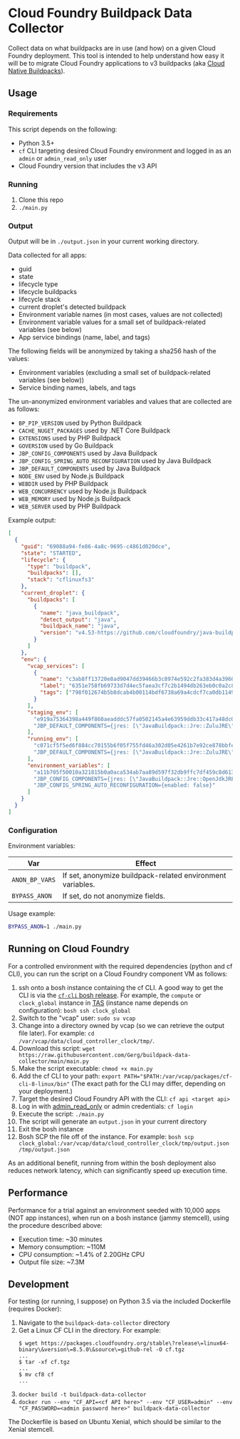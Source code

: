 # Cloud Foundry Buildpack Data Collector
Collect data on what buildpacks are in use (and how) on a given Cloud Foundry
deployment. This tool is intended to help understand how easy it will be to
migrate Cloud Foundry applications to v3 buildpacks (aka [Cloud Native
Buildpacks](https://buildpacks.io/)).

## Usage

### Requirements

This script depends on the following:
- Python 3.5+
- `cf` CLI targeting desired Cloud Foundry environment and logged in as an
  `admin` or `admin_read_only` user
- Cloud Foundry version that includes the v3 API

### Running

1. Clone this repo
1. `./main.py`

### Output

Output will be in `./output.json` in your current working directory.

Data collected for all apps:
- guid
- state
- lifecycle type
- lifecycle buildpacks
- lifecycle stack
- current droplet's detected buildpack
- Environment variable names (in most cases, values are not collected)
- Environment variable values for a small set of buildpack-related variables (see below)
- App service bindings (name, label, and tags)

The following fields will be anonymized by taking a sha256 hash of the values:
- Environment variables (excluding a small set of buildpack-related variables (see below))
- Service binding names, labels, and tags

The un-anonymized environment variables and values that are collected are as follows:
- `BP_PIP_VERSION` used by Python Buildpack
- `CACHE_NUGET_PACKAGES` used by .NET Core Buildpack
- `EXTENSIONS` used by PHP Buildpack
- `GOVERSION` used by Go Buildpack
- `JBP_CONFIG_COMPONENTS` used by Java Buildpack
- `JBP_CONFIG_SPRING_AUTO_RECONFIGURATION` used by Java Buildpack
- `JBP_DEFAULT_COMPONENTS` used by Java Buildpack
- `NODE_ENV` used by Node.js Buildpack
- `WEBDIR` used by PHP Buildpack
- `WEB_CONCURRENCY` used by Node.js Buildpack
- `WEB_MEMORY` used by Node.js Buildpack
- `WEB_SERVER` used by PHP Buildpack

Example output:
```json
[
  {
    "guid": "69088a94-fe86-4a8c-9695-c4861d020dce",
    "state": "STARTED",
    "lifecycle": {
      "type": "buildpack",
      "buildpacks": [],
      "stack": "cflinuxfs3"
    },
    "current_droplet": {
      "buildpacks": [
        {
          "name": "java_buildpack",
          "detect_output": "java",
          "buildpack_name": "java",
          "version": "v4.53-https://github.com/cloudfoundry/java-buildpack#526dbcce"
        }
      ]
    },
    "env": {
      "vcap_services": [
        {
          "name": "c3ab8ff13720e8ad9047dd39466b3c8974e592c2fa383d4a3960714caef0c4f2",
          "label": "6351e758fb69733d7d4ec5faea3cf7c2b1494db263eb0c0a2c889b2578114ec4",
          "tags": ["798f012674b5b8dcab4b00114bdf6738a69a4cdcf7ca0db1149260c9f81b73f7"]
        }
      ],
      "staging_env": [
        "e919a75364398a449f860aeadddc57fa0502145a4e63959ddb33c417a48dc0da",
        "JBP_DEFAULT_COMPONENTS={jres: [\"JavaBuildpack::Jre::ZuluJRE\"]}"
      ],
      "running_env": [
        "c071cf5f5ed6f884cc70155b6f05f755fd46a302d05e4261b7e92ce878bbfed8",
        "JBP_DEFAULT_COMPONENTS={jres: [\"JavaBuildpack::Jre::ZuluJRE\"]}"
      ],
      "environment_variables": [
        "a11b705f50010a321815b0a0aca534ab7aa89d597f32db9ffc7df459c8d61360",
        "JBP_CONFIG_COMPONENTS={jres: [\"JavaBuildpack::Jre::OpenJdkJRE\"]}",
        "JBP_CONFIG_SPRING_AUTO_RECONFIGURATION={enabled: false}"
      ]
    }
  }
]
```

### Configuration

Environment variables:

|Var|Effect|
|-|-|
| `ANON_BP_VARS` | If set, anonymize buildpack-related environment variables. |
| `BYPASS_ANON` | If set, do not anonymize fields. |

Usage example:
```sh
BYPASS_ANON=1 ./main.py
```

## Running on Cloud Foundry

For a controlled environment with the required dependencies (python and cf
CLI), you can run the script on a Cloud Foundry component VM as follows:

1. ssh onto a bosh instance containing the cf CLI. A good way to get the CLI is
   via the [`cf-cli` bosh
   release](https://github.com/bosh-packages/cf-cli-release). For example, the
   `compute` or `clock_global` instance in
   [TAS](https://tanzu.vmware.com/application-service) (instance name depends
   on configuration): `bosh ssh clock_global`
1. Switch to the "vcap" user: `sudo su vcap`
1. Change into a directory owned by vcap (so we can retrieve the output file
   later). For example: `cd /var/vcap/data/cloud_controller_clock/tmp/`.
1. Download this script: `wget https://raw.githubusercontent.com/Gerg/buildpack-data-collector/main/main.py`
1. Make the script executable: `chmod +x main.py`
1. Add the cf CLI to your path: `export PATH="$PATH:/var/vcap/packages/cf-cli-8-linux/bin"`
   (The exact path for the CLI may differ, depending on your deployment.)
1. Target the desired Cloud Foundry API with the CLI: `cf api <target api>`
1. Log in with
   [admin_read_only](https://downey.io/notes/dev/create-cloud-foundry-read-only-admin/)
   or admin credentials: `cf login`
1. Execute the script: `./main.py`
1. The script will generate an `output.json` in your current directory
1. Exit the bosh instance
1. Bosh SCP the file off of the instance. For example:
   `bosh scp clock_global:/var/vcap/data/cloud_controller_clock/tmp/output.json /tmp/output.json`

As an additional benefit, running from within the bosh deployment also reduces
network latency, which can significantly speed up execution time.

## Performance

Performance for a trial against an environment seeded with 10,000 apps (NOT app
instances), when run on a bosh instance (jammy stemcell), using the procedure
described above:
- Execution time: ~30 minutes
- Memory consumption: ~110M
- CPU consumption: ~1.4% of 2.20GHz CPU
- Output file size: ~7.3M

## Development

For testing (or running, I suppose) on Python 3.5 via the included Dockerfile (requires Docker):

1. Navigate to the `buildpack-data-collector` directory
1. Get a Linux CF CLI in the directory. For example:
   ```
   $ wget https://packages.cloudfoundry.org/stable\?release\=linux64-binary\&version\=8.5.0\&source\=github-rel -O cf.tgz
   ...
   $ tar -xf cf.tgz
   ...
   $ mv cf8 cf
   ...
   ```
1. `docker build -t buildpack-data-collector`
1. `docker run --env "CF_API=<cf API here>" --env "CF_USER=admin" --env "CF_PASSWORD=<admin password here>" buildpack-data-collector`

The Dockerfile is based on Ubuntu Xenial, which should be similar to the Xenial stemcell.

